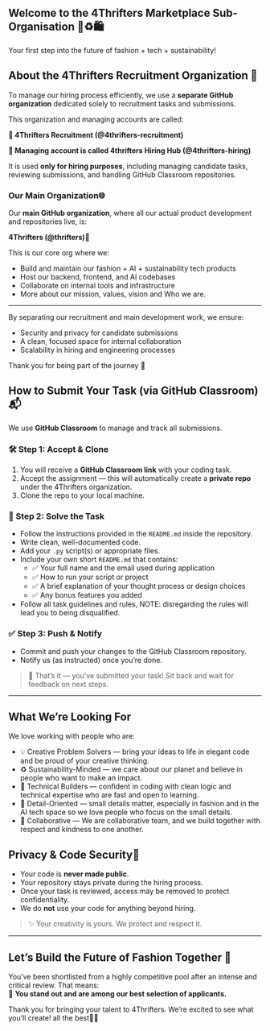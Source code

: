 ## Welcome to the 4Thrifters Marketplace Sub-Organisation  🎽♻️🛍️
Your first step into the future of fashion + tech + sustainability!

## About the 4Thrifters Recruitment Organization 🚀

To manage our hiring process efficiently, we use a **separate GitHub organization** dedicated solely to recruitment tasks and submissions.

This organization and managing accounts are called:

**🔹 4Thrifters Recruitment (@4thrifters-recruitment)**

**🔹 Managing account is called 4thrifters Hiring Hub (@4thrifters-hiring)**

It is used **only for hiring purposes**, including managing candidate tasks, reviewing submissions, and handling GitHub Classroom repositories.

### Our Main Organization🌐

Our **main GitHub organization**, where all our actual product development and repositories live, is:

**4Thrifters (@thrifters)🏢**

This is our core org where we:
- Build and maintain our fashion + AI + sustainability tech products
- Host our backend, frontend, and AI codebases
- Collaborate on internal tools and infrastructure
- More about our mission, values, vision and Who we are.

---
By separating our recruitment and main development work, we ensure:
- Security and privacy for candidate submissions
- A clean, focused space for internal collaboration
- Scalability in hiring and engineering processes

Thank you for being part of the journey 💫

How to Submit Your Task (via GitHub Classroom)📬 
 -
We use **GitHub Classroom** to manage and track all submissions.

### 🛠️ Step 1: Accept & Clone
1. You will receive a **GitHub Classroom link** with your coding task.
2. Accept the assignment — this will automatically create a **private repo** under the 4Thrifters organization.
3. Clone the repo to your local machine.

### 📁 Step 2: Solve the Task
- Follow the instructions provided in the `README.md` inside the repository.
- Write clean, well-documented code.
- Add your `.py` script(s) or appropriate files.
- Include your own short `README.md` that contains:
  - ✅ Your full name and the email used during application
  - ✅ How to run your script or project
  - ✅ A brief explanation of your thought process or design choices
  - ✅ Any bonus features you added
- Follow all task guidelines and rules, NOTE: disregarding the rules will lead you to being disqualified.

### ✅ Step 3: Push & Notify
- Commit and push your changes to the GitHub Classroom repository.
- Notify us (as instructed) once you’re done.

> 🎉 That’s it — you’ve submitted your task! Sit back and wait for feedback on next steps.

---

What We’re Looking For
-
We love working with people who are:
- 💡 Creative Problem Solvers — bring your ideas to life in elegant code and be proud of your creative thinking.
- ♻️ Sustainability-Minded — we care about our planet and believe in people who want to make an impact.
- 🧠 Technical Builders — confident in coding with clean logic and technical expertise who are fast and open to learning.
- 🧵 Detail-Oriented — small details matter, especially in fashion and in the AI tech space so we love people who focus on the small details.
- 🤝 Collaborative — We are collaborative team, and we build together with respect and kindness to one another.

## Privacy & Code Security🔐

- Your code is **never made public**.
- Your repository stays private during the hiring process.
- Once your task is reviewed, access may be removed to protect confidentiality.
- We do **not** use your code for anything beyond hiring.

> ✨ Your creativity is yours. We protect and respect it.

---

## Let’s Build the Future of Fashion Together 💫

You’ve been shortlisted from a highly competitive pool after an intense and critical review. That means:  
🎯 **You stand out and are among our best selection of applicants.**  

Thank you for bringing your talent to 4Thrifters. We’re excited to see what you’ll create! all the best👚✨
